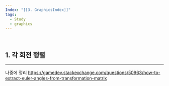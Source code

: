 ```yaml
---
Index: "[[3. GraphicsIndex]]"
tags:
  - Study
  - graphics
---
```

   
## 1. 각 회전 행렬
---
나중에 정리
https://gamedev.stackexchange.com/questions/50963/how-to-extract-euler-angles-from-transformation-matrix
